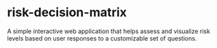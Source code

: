 # risk-decision-matrix
A simple interactive web application that helps assess and visualize risk levels based on user responses to a customizable set of questions.
